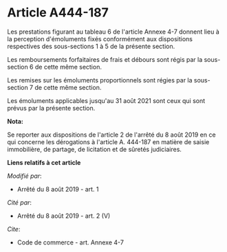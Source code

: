 # Article A444-187

Les prestations figurant au tableau 6 de l'article Annexe 4-7 donnent lieu à la perception d'émoluments fixés conformément
aux dispositions respectives des sous-sections 1 à 5 de la présente section.

Les remboursements forfaitaires de frais et débours sont régis par la sous-section 6 de cette même section.

Les remises sur les émoluments proportionnels sont régies par la sous-section 7 de cette même section.

Les émoluments applicables jusqu'au 31 août 2021 sont ceux qui sont prévus par la présente section.

**Nota:**

Se reporter aux dispositions de l'article 2 de l'arrêté du 8 août 2019 en ce qui concerne les dérogations à l'article A.
444-187 en matière de saisie immobilière, de partage, de licitation et de sûretés judiciaires.

**Liens relatifs à cet article**

_Modifié par_:

  - Arrêté du 8 août 2019 - art. 1

_Cité par_:

  - Arrêté du 8 août 2019 - art. 2 (V)

_Cite_:

  - Code de commerce - art. Annexe 4-7

